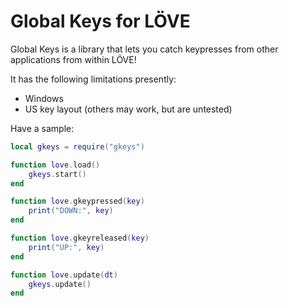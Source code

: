 # Global Keys for LÖVE
Global Keys is a library that lets you catch keypresses from other applications from within LÖVE!

It has the following limitations presently:
- Windows
- US key layout (others may work, but are untested)

Have a sample:

```lua
local gkeys = require("gkeys")

function love.load()
	gkeys.start()
end

function love.gkeypressed(key)
	print("DOWN:", key)
end

function love.gkeyreleased(key)
	print("UP:", key)
end

function love.update(dt)
	gkeys.update()
end
```